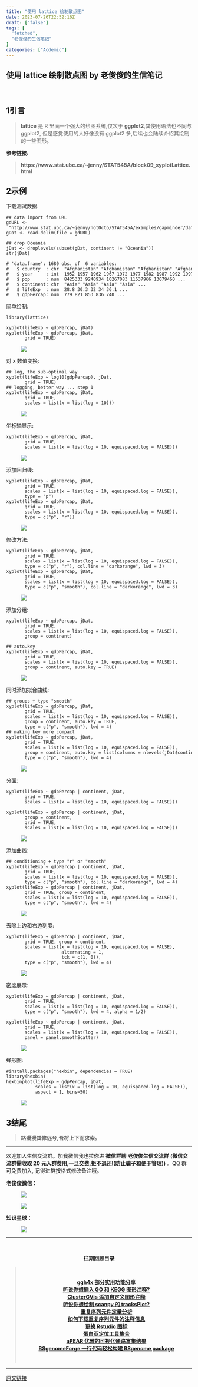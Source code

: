 ```yaml
---
title: "使用 lattice 绘制散点图"
date: 2023-07-26T22:52:16Z
draft: ["false"]
tags: [
  "fetched",
  "老俊俊的生信笔记"
]
categories: ["Acdemic"]
---
```

使用 lattice 绘制散点图 by 老俊俊的生信笔记
------
<div><section data-tool="mdnice编辑器" data-website="https://www.mdnice.com" data-mpa-powered-by="yiban.io"><h4 data-tool="mdnice编辑器"><span></span>  </h4><section><mp-common-profile data-pluginname="mpprofile" data-id="MzkyMTI1MTYxNA==" data-headimg="http://mmbiz.qpic.cn/mmbiz_png/G5jjcE4usey42oX5qyLTVibLRO9dz8ic5G4TpEHQc9rICYlpS4MHg6Et8cgXrQDqibvibXombicTro8t9cekJRlDBcw/0?wx_fmt=png" data-nickname="老俊俊的生信笔记" data-alias="JunJunLab" data-signature="老俊俊的生信技能和知识分享,我不是巨人,但你可以站在我的肩膀上更进一步!" data-from="0" data-is_biz_ban="0"></mp-common-profile></section></section><section><qqmusic musicid="102411242" mid="0018o8rd3PL3hQ" albumurl="https://y.gtimg.cn/music/photo_new/T002R68x68M000002liJtC0adG0X.jpg" audiourl="http://isure6.stream.qqmusic.qq.com/C200002Qg0pg4P86lT.m4a?guid=2000000052&amp;vkey=191B01F62CF52DF3D3C0A37FB2C05701ED25C70E83EA1085E76569A6F3C6B2CAEE5876EFD87B14FD541E555AEA6CED5F42EB4164A6286085&amp;uin=0&amp;fromtag=20052" music_name="我变了 我没变" singer="杨宗纬 - 我变了 我没变" play_length="234" src="/mp/readtemplate?t=app_editor/music&amp;singer=%E6%9D%A8%E5%AE%97%E7%BA%AC%20-%20%E6%88%91%E5%8F%98%E4%BA%86%20%E6%88%91%E6%B2%A1%E5%8F%98&amp;music_name=%E6%88%91%E5%8F%98%E4%BA%86%20%E6%88%91%E6%B2%A1%E5%8F%98&amp;albumurl=https%3A%2F%2Fy.gtimg.cn%2Fmusic%2Fphoto_new%2FT002R68x68M000002liJtC0adG0X.jpg&amp;musictype=1" musictype="1" otherid="0018o8rd3PL3hQ" albumid="002liJtC0adG0X" jumpurlkey="" data-pluginname="insertaudio"></qqmusic></section><section data-tool="mdnice编辑器" data-website="https://www.mdnice.com"><h4 data-tool="mdnice编辑器"><span></span></h4><h2 data-tool="mdnice编辑器"><span><span>1</span></span><span>引言</span><span></span></h2><blockquote data-tool="mdnice编辑器"><p><strong>lattice</strong> 是 R 里面一个强大的绘图系统,仅次于 <strong>ggplot2</strong>,其使用语法也不同与 ggplot2, 但是感觉使用的人好像没有 ggplot2 多,后续也会陆续介绍其绘制的一些图形。</p></blockquote><p data-tool="mdnice编辑器"><strong>参考链接:</strong></p><blockquote data-tool="mdnice编辑器"><p><strong>https://www.stat.ubc.ca/~jenny/STAT545A/block09_xyplotLattice.html</strong></p></blockquote><h2 data-tool="mdnice编辑器"><span><span>2</span></span><span>示例</span><span></span></h2><p data-tool="mdnice编辑器">下载测试数据:</p><pre data-tool="mdnice编辑器"><span></span><code><span>## data import from URL</span><br>gdURL &lt;- <span>"http://www.stat.ubc.ca/~jenny/notOcto/STAT545A/examples/gapminder/data/gapminderDataFiveYear.txt"</span><br>gDat &lt;- read.delim(file = gdURL)<br><br><span>## drop Oceania</span><br>jDat &lt;- droplevels(subset(gDat, continent != <span>"Oceania"</span>))<br>str(jDat)<br><br><span># 'data.frame': 1680 obs. of  6 variables:</span><br><span>#   $ country  : chr  "Afghanistan" "Afghanistan" "Afghanistan" "Afghanistan" ...</span><br><span>#   $ year     : int  1952 1957 1962 1967 1972 1977 1982 1987 1992 1997 ...</span><br><span>#   $ pop      : num  8425333 9240934 10267083 11537966 13079460 ...</span><br><span>#   $ continent: chr  "Asia" "Asia" "Asia" "Asia" ...</span><br><span>#   $ lifeExp  : num  28.8 30.3 32 34 36.1 ...</span><br><span>#   $ gdpPercap: num  779 821 853 836 740 ...</span><br></code></pre><p data-tool="mdnice编辑器">简单绘制:</p><pre data-tool="mdnice编辑器"><span></span><code><span>library</span>(lattice)<br><br>xyplot(lifeExp ~ gdpPercap, jDat)<br>xyplot(lifeExp ~ gdpPercap, jDat,<br>       grid = <span>TRUE</span>)<br></code></pre><figure data-tool="mdnice编辑器"><img data-ratio="0.48175865294667913" data-src="https://mmbiz.qpic.cn/sz_mmbiz_png/G5jjcE4useyTKeXCEVxyFsibnIPicCA9dFNnE3FlkIBI0kPLcbKlibl8cxaYfXiapCujOiciaScJcpiaOIR8icza3xy0gA/640?wx_fmt=png" data-type="png" data-w="1069" src="https://mmbiz.qpic.cn/sz_mmbiz_png/G5jjcE4useyTKeXCEVxyFsibnIPicCA9dFNnE3FlkIBI0kPLcbKlibl8cxaYfXiapCujOiciaScJcpiaOIR8icza3xy0gA/640?wx_fmt=png"></figure><p data-tool="mdnice编辑器">对 x 数值变换:</p><pre data-tool="mdnice编辑器"><span></span><code><span>## log, the sub-optimal way</span><br>xyplot(lifeExp ~ log10(gdpPercap), jDat,<br>       grid = <span>TRUE</span>)<br><span>## logging, better way ... step 1</span><br>xyplot(lifeExp ~ gdpPercap, jDat,<br>       grid = <span>TRUE</span>,<br>       scales = list(x = list(log = <span>10</span>)))<br></code></pre><figure data-tool="mdnice编辑器"><img data-ratio="0.4912923923006416" data-src="https://mmbiz.qpic.cn/sz_mmbiz_png/G5jjcE4useyTKeXCEVxyFsibnIPicCA9dFcJQaMafDftmzic8YrVkDWmdg3mnY6jqW45vQOkPrWyEic9jz7HsWvHmA/640?wx_fmt=png" data-type="png" data-w="1091" src="https://mmbiz.qpic.cn/sz_mmbiz_png/G5jjcE4useyTKeXCEVxyFsibnIPicCA9dFcJQaMafDftmzic8YrVkDWmdg3mnY6jqW45vQOkPrWyEic9jz7HsWvHmA/640?wx_fmt=png"></figure><p data-tool="mdnice编辑器">坐标轴显示:</p><pre data-tool="mdnice编辑器"><span></span><code>xyplot(lifeExp ~ gdpPercap, jDat,<br>       grid = <span>TRUE</span>,<br>       scales = list(x = list(log = <span>10</span>, equispaced.log = <span>FALSE</span>)))<br></code></pre><figure data-tool="mdnice编辑器"><img data-ratio="1" data-src="https://mmbiz.qpic.cn/sz_mmbiz_png/G5jjcE4useyTKeXCEVxyFsibnIPicCA9dFfb0VVC0ml9Imd0d2TsichWIpsZZ3p5fQKDaa6icSN8MTicPUNZzTmYF9Q/640?wx_fmt=png" data-type="png" data-w="504" src="https://mmbiz.qpic.cn/sz_mmbiz_png/G5jjcE4useyTKeXCEVxyFsibnIPicCA9dFfb0VVC0ml9Imd0d2TsichWIpsZZ3p5fQKDaa6icSN8MTicPUNZzTmYF9Q/640?wx_fmt=png"></figure><p data-tool="mdnice编辑器">添加回归线:</p><pre data-tool="mdnice编辑器"><span></span><code>xyplot(lifeExp ~ gdpPercap, jDat,<br>       grid = <span>TRUE</span>,<br>       scales = list(x = list(log = <span>10</span>, equispaced.log = <span>FALSE</span>)),<br>       type = <span>"p"</span>)<br>xyplot(lifeExp ~ gdpPercap, jDat,<br>       grid = <span>TRUE</span>,<br>       scales = list(x = list(log = <span>10</span>, equispaced.log = <span>FALSE</span>)),<br>       type = c(<span>"p"</span>, <span>"r"</span>))<br></code></pre><figure data-tool="mdnice编辑器"><img data-ratio="0.4967441860465116" data-src="https://mmbiz.qpic.cn/sz_mmbiz_png/G5jjcE4useyTKeXCEVxyFsibnIPicCA9dFQCIF84NLHprwkSNBq0U7udGB9gCpzxDfhULJqRJGVE4NbMCCWJERKQ/640?wx_fmt=png" data-type="png" data-w="1075" src="https://mmbiz.qpic.cn/sz_mmbiz_png/G5jjcE4useyTKeXCEVxyFsibnIPicCA9dFQCIF84NLHprwkSNBq0U7udGB9gCpzxDfhULJqRJGVE4NbMCCWJERKQ/640?wx_fmt=png"></figure><p data-tool="mdnice编辑器">修改方法:</p><pre data-tool="mdnice编辑器"><span></span><code>xyplot(lifeExp ~ gdpPercap, jDat,<br>       grid = <span>TRUE</span>,<br>       scales = list(x = list(log = <span>10</span>, equispaced.log = <span>FALSE</span>)),<br>       type = c(<span>"p"</span>, <span>"r"</span>), col.line = <span>"darkorange"</span>, lwd = <span>3</span>)<br>xyplot(lifeExp ~ gdpPercap, jDat,<br>       grid = <span>TRUE</span>,<br>       scales = list(x = list(log = <span>10</span>, equispaced.log = <span>FALSE</span>)),<br>       type = c(<span>"p"</span>, <span>"smooth"</span>), col.line = <span>"darkorange"</span>, lwd = <span>3</span>)<br></code></pre><figure data-tool="mdnice编辑器"><img data-ratio="0.4902867715078631" data-src="https://mmbiz.qpic.cn/sz_mmbiz_png/G5jjcE4useyTKeXCEVxyFsibnIPicCA9dFAY5ov61lDDN8icULtwv2er0ibMDlBVbco592Nmyvommo76ROOPc44FHw/640?wx_fmt=png" data-type="png" data-w="1081" src="https://mmbiz.qpic.cn/sz_mmbiz_png/G5jjcE4useyTKeXCEVxyFsibnIPicCA9dFAY5ov61lDDN8icULtwv2er0ibMDlBVbco592Nmyvommo76ROOPc44FHw/640?wx_fmt=png"></figure><p data-tool="mdnice编辑器">添加分组:</p><pre data-tool="mdnice编辑器"><span></span><code>xyplot(lifeExp ~ gdpPercap, jDat,<br>       grid = <span>TRUE</span>,<br>       scales = list(x = list(log = <span>10</span>, equispaced.log = <span>FALSE</span>)),<br>       group = continent)<br><br><span>## auto.key</span><br>xyplot(lifeExp ~ gdpPercap, jDat,<br>       grid = <span>TRUE</span>,<br>       scales = list(x = list(log = <span>10</span>, equispaced.log = <span>FALSE</span>)),<br>       group = continent, auto.key = <span>TRUE</span>)<br></code></pre><figure data-tool="mdnice编辑器"><img data-ratio="0.4967441860465116" data-src="https://mmbiz.qpic.cn/sz_mmbiz_png/G5jjcE4useyTKeXCEVxyFsibnIPicCA9dF83CViccP6CmRckicA8OicJUpaD16l6UKcJibib1xAaqsnoqrdGdyBqIbXxw/640?wx_fmt=png" data-type="png" data-w="1075" src="https://mmbiz.qpic.cn/sz_mmbiz_png/G5jjcE4useyTKeXCEVxyFsibnIPicCA9dF83CViccP6CmRckicA8OicJUpaD16l6UKcJibib1xAaqsnoqrdGdyBqIbXxw/640?wx_fmt=png"></figure><p data-tool="mdnice编辑器">同时添加拟合曲线:</p><pre data-tool="mdnice编辑器"><span></span><code><span>## groups + type "smooth"</span><br>xyplot(lifeExp ~ gdpPercap, jDat,<br>       grid = <span>TRUE</span>,<br>       scales = list(x = list(log = <span>10</span>, equispaced.log = <span>FALSE</span>)),<br>       group = continent, auto.key = <span>TRUE</span>,<br>       type = c(<span>"p"</span>, <span>"smooth"</span>), lwd = <span>4</span>)<br><span>## making key more compact</span><br>xyplot(lifeExp ~ gdpPercap, jDat,<br>       grid = <span>TRUE</span>,<br>       scales = list(x = list(log = <span>10</span>, equispaced.log = <span>FALSE</span>)),<br>       group = continent, auto.key = list(columns = nlevels(jDat$continent)),<br>       type = c(<span>"p"</span>, <span>"smooth"</span>), lwd = <span>4</span>)<br></code></pre><figure data-tool="mdnice编辑器"><img data-ratio="0.5059687786960514" data-src="https://mmbiz.qpic.cn/sz_mmbiz_png/G5jjcE4useyTKeXCEVxyFsibnIPicCA9dFZWxmyaic7pcicPXATvjLhwTT9hgnd1eYSBl7zMVOpB6OFLpL38Ticq3tA/640?wx_fmt=png" data-type="png" data-w="1089" src="https://mmbiz.qpic.cn/sz_mmbiz_png/G5jjcE4useyTKeXCEVxyFsibnIPicCA9dFZWxmyaic7pcicPXATvjLhwTT9hgnd1eYSBl7zMVOpB6OFLpL38Ticq3tA/640?wx_fmt=png"></figure><p data-tool="mdnice编辑器">分面:</p><pre data-tool="mdnice编辑器"><span></span><code>xyplot(lifeExp ~ gdpPercap | continent, jDat,<br>       grid = <span>TRUE</span>,<br>       scales = list(x = list(log = <span>10</span>, equispaced.log = <span>FALSE</span>)))<br><br>xyplot(lifeExp ~ gdpPercap | continent, jDat,<br>       group = continent,<br>       grid = <span>TRUE</span>,<br>       scales = list(x = list(log = <span>10</span>, equispaced.log = <span>FALSE</span>)))<br></code></pre><figure data-tool="mdnice编辑器"><img data-ratio="0.5079217148182665" data-src="https://mmbiz.qpic.cn/sz_mmbiz_png/G5jjcE4useyTKeXCEVxyFsibnIPicCA9dFUrhzDWfv4x0iaoItFaw3T74t2ROCAplCPFDLnib9pbWAZCGP5bd1nJaw/640?wx_fmt=png" data-type="png" data-w="1073" src="https://mmbiz.qpic.cn/sz_mmbiz_png/G5jjcE4useyTKeXCEVxyFsibnIPicCA9dFUrhzDWfv4x0iaoItFaw3T74t2ROCAplCPFDLnib9pbWAZCGP5bd1nJaw/640?wx_fmt=png"></figure><p data-tool="mdnice编辑器">添加曲线:</p><pre data-tool="mdnice编辑器"><span></span><code><span>## conditioning + type "r" or "smooth"</span><br>xyplot(lifeExp ~ gdpPercap | continent, jDat,<br>       grid = <span>TRUE</span>,<br>       scales = list(x = list(log = <span>10</span>, equispaced.log = <span>FALSE</span>)),<br>       type = c(<span>"p"</span>, <span>"smooth"</span>), col.line = <span>"darkorange"</span>, lwd = <span>4</span>)<br>xyplot(lifeExp ~ gdpPercap | continent, jDat,<br>       grid = <span>TRUE</span>, group = continent,<br>       scales = list(x = list(log = <span>10</span>, equispaced.log = <span>FALSE</span>)),<br>       type = c(<span>"p"</span>, <span>"smooth"</span>), lwd = <span>4</span>)<br></code></pre><figure data-tool="mdnice编辑器"><img data-ratio="0.5088044485634847" data-src="https://mmbiz.qpic.cn/sz_mmbiz_png/G5jjcE4useyTKeXCEVxyFsibnIPicCA9dFqibHHka1lbYa7z8ibBQoU02VuPfBiafhb3hkhEYDO6M3Qtox7kQfezxWw/640?wx_fmt=png" data-type="png" data-w="1079" src="https://mmbiz.qpic.cn/sz_mmbiz_png/G5jjcE4useyTKeXCEVxyFsibnIPicCA9dFqibHHka1lbYa7z8ibBQoU02VuPfBiafhb3hkhEYDO6M3Qtox7kQfezxWw/640?wx_fmt=png"></figure><p data-tool="mdnice编辑器">去除上边和右边刻度:</p><pre data-tool="mdnice编辑器"><span></span><code>xyplot(lifeExp ~ gdpPercap | continent, jDat,<br>       grid = <span>TRUE</span>, group = continent,<br>       scales = list(x = list(log = <span>10</span>, equispaced.log = <span>FALSE</span>),<br>                     alternating = <span>1</span>,<br>                     tck = c(<span>1</span>, <span>0</span>)),<br>       type = c(<span>"p"</span>, <span>"smooth"</span>), lwd = <span>4</span>)<br></code></pre><figure data-tool="mdnice编辑器"><img data-ratio="0.46770025839793283" data-src="https://mmbiz.qpic.cn/sz_mmbiz_png/G5jjcE4useyTKeXCEVxyFsibnIPicCA9dF6ZI356SRWZjbNR0KWo1sDM7Sm0LkdbpOOUdZRbEOh885YGicW5AMxxQ/640?wx_fmt=png" data-type="png" data-w="1161" src="https://mmbiz.qpic.cn/sz_mmbiz_png/G5jjcE4useyTKeXCEVxyFsibnIPicCA9dF6ZI356SRWZjbNR0KWo1sDM7Sm0LkdbpOOUdZRbEOh885YGicW5AMxxQ/640?wx_fmt=png"></figure><p data-tool="mdnice编辑器">密度展示:</p><pre data-tool="mdnice编辑器"><span></span><code>xyplot(lifeExp ~ gdpPercap | continent, jDat,<br>       grid = <span>TRUE</span>,<br>       scales = list(x = list(log = <span>10</span>, equispaced.log = <span>FALSE</span>)),<br>       type = c(<span>"p"</span>, <span>"smooth"</span>), lwd = <span>4</span>, alpha = <span>1</span>/<span>2</span>)<br><br>xyplot(lifeExp ~ gdpPercap | continent, jDat,<br>       grid = <span>TRUE</span>,<br>       scales = list(x = list(log = <span>10</span>, equispaced.log = <span>FALSE</span>)),<br>       panel = panel.smoothScatter)<br></code></pre><figure data-tool="mdnice编辑器"><img data-ratio="0.5" data-src="https://mmbiz.qpic.cn/sz_mmbiz_png/G5jjcE4useyTKeXCEVxyFsibnIPicCA9dFL7qQyQ2Nn3U4yjT78GiboVc22x7fwuJryTWvguG8SicuYVbYQVSrefBQ/640?wx_fmt=png" data-type="png" data-w="1078" src="https://mmbiz.qpic.cn/sz_mmbiz_png/G5jjcE4useyTKeXCEVxyFsibnIPicCA9dFL7qQyQ2Nn3U4yjT78GiboVc22x7fwuJryTWvguG8SicuYVbYQVSrefBQ/640?wx_fmt=png"></figure><p data-tool="mdnice编辑器">蜂形图:</p><pre data-tool="mdnice编辑器"><span></span><code><span>#install.packages("hexbin", dependencies = TRUE)</span><br><span>library</span>(hexbin)<br>hexbinplot(lifeExp ~ gdpPercap, jDat,<br>           scales = list(x = list(log = <span>10</span>, equispaced.log = <span>FALSE</span>)),<br>           aspect = <span>1</span>, bins=<span>50</span>)<br></code></pre><figure data-tool="mdnice编辑器"><img data-ratio="1" data-src="https://mmbiz.qpic.cn/sz_mmbiz_png/G5jjcE4useyTKeXCEVxyFsibnIPicCA9dFquVKm056C8VL4M0MoQODdKj05whuh4mMjfH9OFwTRIkYPiaBkNHFdfw/640?wx_fmt=png" data-type="png" data-w="504" src="https://mmbiz.qpic.cn/sz_mmbiz_png/G5jjcE4useyTKeXCEVxyFsibnIPicCA9dFquVKm056C8VL4M0MoQODdKj05whuh4mMjfH9OFwTRIkYPiaBkNHFdfw/640?wx_fmt=png"></figure><h2 data-tool="mdnice编辑器"><span><span>3</span></span><span>结尾</span><span></span></h2><blockquote data-tool="mdnice编辑器"><p><strong>路漫漫其修远兮,吾将上下而求索。</strong></p></blockquote><hr data-tool="mdnice编辑器"><p data-tool="mdnice编辑器">欢迎加入生信交流群。加我微信我也拉你进 <strong>微信群聊</strong> <strong>老俊俊生信交流群</strong> <strong>(微信交流群需收取 20 元入群费用,一旦交费,拒不退还!(防止骗子和便于管理))</strong> 。QQ 群可免费加入, 记得进群按格式修改备注哦。</p><section data-tool="mdnice编辑器"><section><p><strong>老俊俊微信：</strong></p><figure><img data-ratio="1" data-src="https://mmbiz.qpic.cn/sz_mmbiz_png/G5jjcE4useyTKeXCEVxyFsibnIPicCA9dFQLARRTMI3THp6koIsNeG8X9jmRxMonIL9iawJuib70xozqtLzXjqefkg/640?wx_fmt=png" data-type="png" data-w="430" src="https://mmbiz.qpic.cn/sz_mmbiz_png/G5jjcE4useyTKeXCEVxyFsibnIPicCA9dFQLARRTMI3THp6koIsNeG8X9jmRxMonIL9iawJuib70xozqtLzXjqefkg/640?wx_fmt=png"></figure><figure><img data-ratio="1.3668430335097002" data-src="https://mmbiz.qpic.cn/sz_mmbiz_png/G5jjcE4useyTKeXCEVxyFsibnIPicCA9dFtY09F8RlZK547wdbR0mIZbE8TfKQ5WYh99M8wOzgwxMqrpqoZU3Q6Q/640?wx_fmt=png" data-type="png" data-w="567" src="https://mmbiz.qpic.cn/sz_mmbiz_png/G5jjcE4useyTKeXCEVxyFsibnIPicCA9dFtY09F8RlZK547wdbR0mIZbE8TfKQ5WYh99M8wOzgwxMqrpqoZU3Q6Q/640?wx_fmt=png"></figure></section><section><p><strong>知识星球：</strong></p><figure><img data-ratio="1.5896226415094339" data-src="https://mmbiz.qpic.cn/sz_mmbiz_jpg/G5jjcE4useyTKeXCEVxyFsibnIPicCA9dFdHQhUfxSHn3JXW9F08zCwpu9CyeKhaCkPSahnDpOYpPsVQvoZMtjJg/640?wx_fmt=jpeg" data-type="jpeg" data-w="1060" src="https://mmbiz.qpic.cn/sz_mmbiz_jpg/G5jjcE4useyTKeXCEVxyFsibnIPicCA9dFdHQhUfxSHn3JXW9F08zCwpu9CyeKhaCkPSahnDpOYpPsVQvoZMtjJg/640?wx_fmt=jpeg"></figure></section></section><hr data-tool="mdnice编辑器"><p data-tool="mdnice编辑器"><br></p><center data-tool="mdnice编辑器"><strong> 往期回顾目录</strong></center><blockquote data-tool="mdnice编辑器"><p><br></p><center><strong><a href="https://mp.weixin.qq.com/s?__biz=MzkyMTI1MTYxNA==&amp;mid=2247509534&amp;idx=1&amp;sn=80ced13313c341ff5c3230d71f6e0fa7&amp;chksm=c1849c6ff6f3157957031171f14dc698646a6a60872e1bb695c72fe19c86a9ed50d03a2ca74a&amp;token=1097150266&amp;lang=zh_CN&amp;scene=21#wechat_redirect" data-linktype="2">ggh4x 部分实用功能分享</a></strong></center><strong><center><a href="https://mp.weixin.qq.com/s?__biz=MzkyMTI1MTYxNA==&amp;mid=2247509510&amp;idx=1&amp;sn=5f1f4cb3a3f37abccc19265da77536f9&amp;chksm=c1849c77f6f315618e2029f6837f483948e195489daaec481793cb30891641fa105e6bbbcd19&amp;token=948441875&amp;lang=zh_CN&amp;scene=21#wechat_redirect" data-linktype="2">听说你想插入 GO 和 KEGG 图形注释?</a></center></strong><strong><center><a href="https://mp.weixin.qq.com/s?__biz=MzkyMTI1MTYxNA==&amp;mid=2247509499&amp;idx=1&amp;sn=888b0cb8401eb46c1f56c8e90fd2bb81&amp;chksm=c1849f8af6f3169cfaf72e4818cd414375251b0fcf031bc05bda33fc39e7c9bae549cfc1e2bc&amp;token=948441875&amp;lang=zh_CN&amp;scene=21#wechat_redirect" data-linktype="2">ClusterGVis 添加自定义图形注释</a></center></strong><strong><center><a href="https://mp.weixin.qq.com/s?__biz=MzkyMTI1MTYxNA==&amp;mid=2247509478&amp;idx=1&amp;sn=71977a66e74d9dc4fa6aa1b2adbc50be&amp;chksm=c1849f97f6f31681543b475f4df381c9e462dfd617260d5fbeb8956731033c97eb4c20a49f9b&amp;token=948441875&amp;lang=zh_CN&amp;scene=21#wechat_redirect" data-linktype="2">听说你想绘制 scanpy 的 tracksPlot?</a></center></strong><strong><center><a href="https://mp.weixin.qq.com/s?__biz=MzkyMTI1MTYxNA==&amp;mid=2247509446&amp;idx=1&amp;sn=cd7ba9e8589af745ac1ede9b11812f8b&amp;chksm=c1849fb7f6f316a1c6ce6c8e1e4a9b1e59680cb308e6f26c0ee1d34c567b29eb81b003f6bb8b&amp;token=869651629&amp;lang=zh_CN&amp;scene=21#wechat_redirect" data-linktype="2">重复序列元件定量分析</a></center></strong><strong><center><a href="https://mp.weixin.qq.com/s?__biz=MzkyMTI1MTYxNA==&amp;mid=2247509431&amp;idx=1&amp;sn=e629e380c033e68176c60caf8a5d282c&amp;chksm=c1849fc6f6f316d01e726bcb3c4da7760bbea9a1f2c1c8db416524e9871e40a20caff0231023&amp;token=1975028665&amp;lang=zh_CN&amp;scene=21#wechat_redirect" data-linktype="2">如何下载重复序列元件的注释信息</a></center></strong><strong><center><a href="https://mp.weixin.qq.com/s?__biz=MzkyMTI1MTYxNA==&amp;mid=2247509411&amp;idx=1&amp;sn=2503a9260b840b0c519db92fe15e270e&amp;chksm=c1849fd2f6f316c468847cd4c434078c83193759a86c87381af0565270cb2054175c68d70a8f&amp;token=1776735002&amp;lang=zh_CN&amp;scene=21#wechat_redirect" data-linktype="2">更换 Rstudio 图标</a></center></strong><strong><center><a href="https://mp.weixin.qq.com/s?__biz=MzkyMTI1MTYxNA==&amp;mid=2247509388&amp;idx=1&amp;sn=4cfdcc42b0729397ef63e30637408397&amp;chksm=c1849ffdf6f316ebe38d18bcb62c23732f988f7a6cfc6074ec00585963b62fc604d696095ca8&amp;token=1776735002&amp;lang=zh_CN&amp;scene=21#wechat_redirect" data-linktype="2">蛋白亚定位工具集合</a></center></strong><strong><center><a href="https://mp.weixin.qq.com/s?__biz=MzkyMTI1MTYxNA==&amp;mid=2247509377&amp;idx=1&amp;sn=4a98b4f144d9a8a3c45a87cad963db02&amp;chksm=c1849ff0f6f316e6365b3886808eb129a2b36193861f246c0847200c255833cbf1d4ceda8657&amp;token=2015278227&amp;lang=zh_CN&amp;scene=21#wechat_redirect" data-linktype="2">aPEAR 优雅的可视化通路富集结果</a></center></strong><strong><center><a href="https://mp.weixin.qq.com/s?__biz=MzkyMTI1MTYxNA==&amp;mid=2247509358&amp;idx=1&amp;sn=66bebbb863b8b802f43f3db73877caca&amp;chksm=c1849f1ff6f31609247f1a4bb6e55f5b67e46bcdd729edb9033eac43d6832e47f169a74862e0&amp;token=1563911021&amp;lang=zh_CN&amp;scene=21#wechat_redirect" data-linktype="2">BSgenomeForge 一行代码轻松构建 BSgenome package</a></center></strong><p><br></p></blockquote></section><p><mp-style-type data-value="3"></mp-style-type></p></div>  
<hr>
<a href="https://mp.weixin.qq.com/s/-_BQnK1h26iE1UcHi-uTtQ",target="_blank" rel="noopener noreferrer">原文链接</a>
